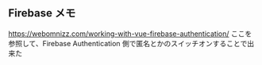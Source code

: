 ## Firebase メモ

https://webomnizz.com/working-with-vue-firebase-authentication/
ここを参照して、Firebase Authentication 側で匿名とかのスイッチオンすることで出来た
